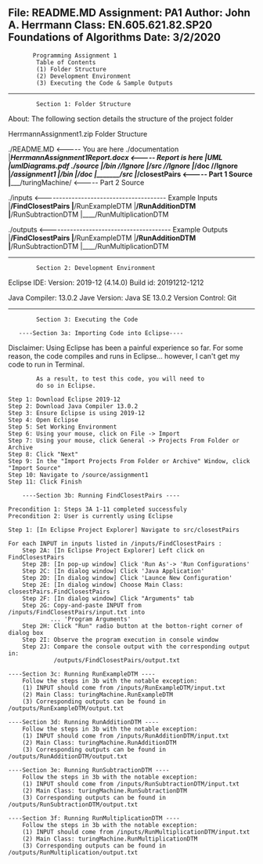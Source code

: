 File: README.MD
Assignment: PA1
Author: John A. Herrmann
Class: EN.605.621.82.SP20 Foundations of Algorithms
Date: 3/2/2020
-----------------------------------------------------------
           Programming Assignment 1
            Table of Contents
            (1) Folder Structure 
            (2) Development Environment 
            (3) Executing the Code & Sample Outputs
-----------------------------------------------------------
            Section 1: Folder Structure

About: The following section details the structure of the 
        project folder

HerrmannAssignment1.zip Folder Structure

./README.MD                              <----- You are here
./documentation
   |_____HerrmannAssignment1Report.docx  <----- Report is here
   |_____UML
               |___umlDiagrams.pdf
./source
   |_____/bin                                    //Ignore
   |_____/src                                    //Ignore
   |_____/doc                                    //Ignore
   |_____/assignment1
             |_______/bin
             |_______/doc
             |_______/src
                        |_____/closestPairs   <----- Part 1 Source
                        |_____/turingMachine/ <----- Part 2 Source

./inputs    <--------------------------------------- Example Inputs
    |____/FindClosestPairs
    |____/RunExampleDTM
    |____/RunAdditionDTM
    |____/RunSubtractionDTM
    |____/RunMultiplicationDTM
    
./outputs   <--------------------------------------- Example Outputs
    |____/FindClosestPairs
    |____/RunExampleDTM
    |____/RunAdditionDTM
    |____/RunSubtractionDTM
    |____/RunMultiplicationDTM

-----------------------------------------------------------
            Section 2: Development Environment

Eclipse IDE: Version: 2019-12 (4.14.0)
             Build id: 20191212-1212

Java Compiler: 13.0.2
Jave Version: Java SE 13.0.2
Version Control: Git

_____________________________________________________________
            Section 3: Executing the Code

       ----Section 3a: Importing Code into Eclipse----

Disclaimer: Using Eclipse has been a painful experience
            so far. For some reason, the code compiles and runs
            in Eclipse... however, I can't get my code to run 
            in Terminal. 

            As a result, to test this code, you will need to
            do so in Eclipse. 

    Step 1: Download Eclipse 2019-12
    Step 2: Download Java Compiler 13.0.2
    Step 3: Ensure Eclipse is using 2019-12
    Step 4: Open Eclipse
    Step 5: Set Working Environment
    Step 6: Using your mouse, click on File -> Import
    Step 7: Using your mouse, click General -> Projects From Folder or Archive
    Step 8: Click "Next"
    Step 9: In the "Import Projects From Folder or Archive" Window, click "Import Source"
    Step 10: Navigate to /source/assignment1
    Step 11: Click Finish

        ----Section 3b: Running FindClosestPairs ----

    Precondition 1: Steps 3A 1-11 completed successfuly
    Precondition 2: User is currently using Eclipse 

    Step 1: [In Eclipse Project Explorer] Navigate to src/closestPairs

    For each INPUT in inputs listed in /inputs/FindClosestPairs : 
        Step 2A: [In Eclipse Project Explorer] Left click on FindClosestPairs
        Step 2B: [In pop-up window] Click 'Run As'-> 'Run Configurations'
        Step 2C: [In dialog window] Click 'Java Application'
        Step 2D: [In dialog window] Click 'Launce New Configuration'
        Step 2E: [In dialog window] Choose Main Class: closestPairs.FindClosestPairs
        Step 2F: [In dialog window] Click "Arguments" tab
        Step 2G: Copy-and-paste INPUT from /inputs/FindClosestPairs/input.txt into
                ... 'Program Arguments'
        Step 2H: Click "Run" radio button at the botton-right corner of dialog box
        Step 2I: Observe the program execution in console window
        Step 2J: Compare the console output with the corresponding output in:
                 /outputs/FindClosestPairs/output.txt

    ----Section 3c: Running RunExampleDTM ----
        Follow the steps in 3b with the notable exception: 
        (1) INPUT should come from /inputs/RunExampleDTM/input.txt
        (2) Main Class: turingMachine.RunExampleDTM
        (3) Corresponding outputs can be found in /outputs/RunExampleDTM/output.txt

    ----Section 3d: Running RunAdditionDTM ----
        Follow the steps in 3b with the notable exception: 
        (1) INPUT should come from /inputs/RunAdditionDTM/input.txt
        (2) Main Class: turingMachine.RunAdditionDTM
        (3) Corresponding outputs can be found in /outputs/RunAdditionDTM/output.txt

    ----Section 3e: Running RunSubtractionDTM ----
        Follow the steps in 3b with the notable exception: 
        (1) INPUT should come from /inputs/RunSubtractionDTM/input.txt
        (2) Main Class: turingMachine.RunSubtractionDTM
        (3) Corresponding outputs can be found in /outputs/RunSubtractionDTM/output.txt
    
    ----Section 3f: Running RunMultiplicationDTM ----
        Follow the steps in 3b with the notable exception: 
        (1) INPUT should come from /inputs/RunMultiplicationDTM/input.txt
        (2) Main Class: turingMachine.RunMultiplicationDTM
        (3) Corresponding outputs can be found in /outputs/RunMultiplication/output.txt